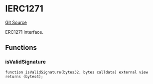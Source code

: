 # IERC1271
[Git Source](https://github.com/NaniDAO/accounts/blob/5fb58fdce3270268f936c106a598fde6c6147d24/src/governance/Points.sol)

ERC1271 interface.


## Functions
### isValidSignature


```solidity
function isValidSignature(bytes32, bytes calldata) external view returns (bytes4);
```

